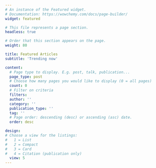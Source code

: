 ```yaml
---
# An instance of the Featured widget.
# Documentation: https://wowchemy.com/docs/page-builder/
widget: featured

# This file represents a page section.
headless: true

# Order that this section appears on the page.
weight: 80

title: Featured Articles
subtitle: 'Trending now'

content:
  # Page type to display. E.g. post, talk, publication...
  page_type: post
  # Choose how many pages you would like to display (0 = all pages)
  count: 0
  # Filter on criteria
  filters:
  author: ''
  category: ''
  publication_type: ''
  tag: ''
  # Page order: descending (desc) or ascending (asc) date.
  order: desc

design:
# Choose a view for the listings:
#   1 = List
#   2 = Compact
#   3 = Card
#   4 = Citation (publication only)
  view: 5
---
```

